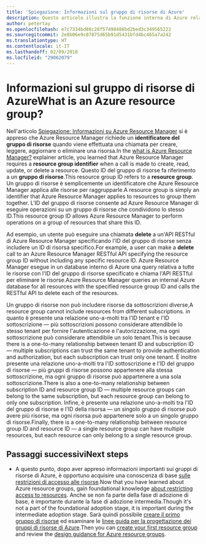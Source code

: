 ```yaml
---
title: 'Spiegazione: Informazioni sul gruppo di risorse di Azure'
description: Questo articolo illustra la funzione interna di Azure relativa al gruppo di risorse
author: petertay
ms.openlocfilehash: e7c7334bd88c28f57498486bd2bed3c349565222
ms.sourcegitcommit: 2e8b06e9c07875d65b91d5431bfd4bc465a7a242
ms.translationtype: HT
ms.contentlocale: it-IT
ms.lasthandoff: 02/09/2018
ms.locfileid: "29062079"
---
```

# <a name="what-is-an-azure-resource-group"></a><span data-ttu-id="b8957-103">Informazioni sul gruppo di risorse di Azure</span><span class="sxs-lookup"><span data-stu-id="b8957-103">What is an Azure resource group?</span></span>

<span data-ttu-id="b8957-104">Nell'articolo [Spiegazione: Informazioni su Azure Resource Manager](resource-manager-explainer.md) si è appreso che Azure Resource Manager richiede un **identificatore del gruppo di risorse** quando viene effettuata una chiamata per creare, leggere, aggiornare o eliminare una risorsa.</span><span class="sxs-lookup"><span data-stu-id="b8957-104">In the [what is Azure Resource Manager?](resource-manager-explainer.md) explainer article, you learned that Azure Resource Manager requires a **resource group identifier** when a call is made to create, read, update, or delete a resource.</span></span> <span data-ttu-id="b8957-105">Questo ID del gruppo di risorse fa riferimento a un **gruppo di risorse**.</span><span class="sxs-lookup"><span data-stu-id="b8957-105">This resource group ID refers to a **resource group**.</span></span> <span data-ttu-id="b8957-106">Un gruppo di risorse è semplicemente un identificatore che Azure Resource Manager applica alle risorse per raggrupparle.</span><span class="sxs-lookup"><span data-stu-id="b8957-106">A resource group is simply an identifier that Azure Resource Manager applies to resources to group them together.</span></span> <span data-ttu-id="b8957-107">L'ID del gruppo di risorse consente ad Azure Resource Manager di eseguire operazioni su un gruppo di risorse che condividono lo stesso ID.</span><span class="sxs-lookup"><span data-stu-id="b8957-107">This resource group ID allows Azure Resource Manager to perform operations on a group of resources that share this ID.</span></span>

<span data-ttu-id="b8957-108">Ad esempio, un utente può eseguire una chiamata **delete** a un'API RESTful di Azure Resource Manager specificando l'ID del gruppo di risorse senza includere un ID di risorsa specifico.</span><span class="sxs-lookup"><span data-stu-id="b8957-108">For example, a user can make a **delete** call to an Azure Resource Manager RESTful API specifying the resource group ID without including any specific resource ID.</span></span> <span data-ttu-id="b8957-109">Azure Resource Manager esegue in un database interno di Azure una query relativa a tutte le risorse con l'ID del gruppo di risorse specificato e chiama l'API RESTful per eliminare le risorse.</span><span class="sxs-lookup"><span data-stu-id="b8957-109">Azure Resource Manager queries an internal Azure database for all resources with the specified resource group ID and calls the RESTful API to delete each of the resources.</span></span>

<span data-ttu-id="b8957-110">Un gruppo di risorse non può includere risorse da sottoscrizioni diverse,</span><span class="sxs-lookup"><span data-stu-id="b8957-110">A resource group cannot include resources from different subscriptions.</span></span> <span data-ttu-id="b8957-111">in quanto è presente una relazione uno-a-molti tra l'ID tenant e l'ID sottoscrizione &mdash; più sottoscrizioni possono considerare attendibile lo stesso tenant per fornire l'autenticazione e l'autorizzazione, ma ogni sottoscrizione può considerare attendibile un solo tenant.</span><span class="sxs-lookup"><span data-stu-id="b8957-111">This is because there is a one-to-many relationship between tenant ID and subscription ID &mdash; multiple subscriptions can trust the same tenant to provide authentication and authorization, but each subscription can trust only one tenant.</span></span> <span data-ttu-id="b8957-112">È inoltre presente una relazione uno-a-molti tra l'ID sottoscrizione e l'ID del gruppo di risorse &mdash; più gruppi di risorse possono appartenere alla stessa sottoscrizione, ma ogni gruppo di risorse può appartenere a una sola sottoscrizione.</span><span class="sxs-lookup"><span data-stu-id="b8957-112">There is also a one-to-many relationship between subscription ID and resource group ID &mdash; multiple resource groups can belong to the same subscription, but each resource group can belong to only one subscription.</span></span> <span data-ttu-id="b8957-113">Infine, è presente una relazione uno-a-molti tra l'ID del gruppo di risorse e l'ID della risorsa &mdash; un singolo gruppo di risorse può avere più risorse, ma ogni risorsa può appartenere solo a un singolo gruppo di risorse.</span><span class="sxs-lookup"><span data-stu-id="b8957-113">Finally, there is a one-to-many relationship between resource group ID and resource ID &mdash; a single resource group can have multiple resources, but each resource can only belong to a single resource group.</span></span>

## <a name="next-steps"></a><span data-ttu-id="b8957-114">Passaggi successivi</span><span class="sxs-lookup"><span data-stu-id="b8957-114">Next steps</span></span>

* <span data-ttu-id="b8957-115">A questo punto, dopo aver appreso informazioni importanti sui gruppi di risorse di Azure, è opportuno acquisire una conoscenza di base [sulle restrizioni di accesso alle risorse](/azure/active-directory/active-directory-understanding-resource-access?toc=/azure/architecture/cloud-adoption-guide/toc.json).</span><span class="sxs-lookup"><span data-stu-id="b8957-115">Now that you have learned about Azure resource groups, gain foundational knowledge [about restricting access to resources](/azure/active-directory/active-directory-understanding-resource-access?toc=/azure/architecture/cloud-adoption-guide/toc.json).</span></span> <span data-ttu-id="b8957-116">Anche se non fa parte della fase di adozione di base, è importante durante la fase di adozione intermedia.</span><span class="sxs-lookup"><span data-stu-id="b8957-116">Though it's not a part of the foundational adoption stage, it is important during the intermediate adoption stage.</span></span> <span data-ttu-id="b8957-117">Sarà quindi possibile [creare il primo gruppo di risorse](/azure/azure-resource-manager/resource-group-portal?toc=/azure/architecture/cloud-adoption-guide/toc.json) ed esaminare le [linee guida per la progettazione dei gruppi di risorse di Azure](resource-group.md).</span><span class="sxs-lookup"><span data-stu-id="b8957-117">Then you can [create your first resource group](/azure/azure-resource-manager/resource-group-portal?toc=/azure/architecture/cloud-adoption-guide/toc.json) and review the [design guidance for Azure resource groups](resource-group.md).</span></span>
